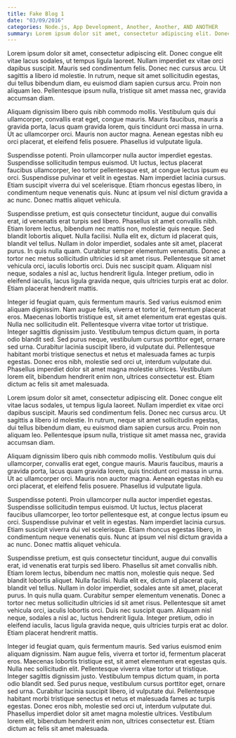 ```yaml
---
title: Fake Blog 1
date: "03/09/2016"
categories: Node.js, App Development, Another, Another, AND ANOTHER
summary: Lorem ipsum dolor sit amet, consectetur adipiscing elit. Donec congue elit vitae lacus sodales, ut tempus ligula laoreet. Nullam imperdiet ex vitae orci dapibus suscipit. Mauris sed condimentum felis. Donec nec cursus arcu. Ut sagittis a libero id molestie. In rutrum, neque sit amet sollicitudin egestas, dui tellus bibendum diam, eu euismod diam sapien cursus arcu.
---
```


 Lorem ipsum dolor sit amet, consectetur adipiscing elit. Donec congue elit vitae lacus sodales, ut tempus ligula laoreet. Nullam imperdiet ex vitae orci dapibus suscipit. Mauris sed condimentum felis. Donec nec cursus arcu. Ut sagittis a libero id molestie. In rutrum, neque sit amet sollicitudin egestas, dui tellus bibendum diam, eu euismod diam sapien cursus arcu. Proin non aliquam leo. Pellentesque ipsum nulla, tristique sit amet massa nec, gravida accumsan diam.
 
 Aliquam dignissim libero quis nibh commodo mollis. Vestibulum quis dui ullamcorper, convallis erat eget, congue mauris. Mauris faucibus, mauris a gravida porta, lacus quam gravida lorem, quis tincidunt orci massa in urna. Ut ac ullamcorper orci. Mauris non auctor magna. Aenean egestas nibh eu orci placerat, et eleifend felis posuere. Phasellus id vulputate ligula.
 
 Suspendisse potenti. Proin ullamcorper nulla auctor imperdiet egestas. Suspendisse sollicitudin tempus euismod. Ut luctus, lectus placerat faucibus ullamcorper, leo tortor pellentesque est, at congue lectus ipsum eu orci. Suspendisse pulvinar et velit in egestas. Nam imperdiet lacinia cursus. Etiam suscipit viverra dui vel scelerisque. Etiam rhoncus egestas libero, in condimentum neque venenatis quis. Nunc at ipsum vel nisl dictum gravida a ac nunc. Donec mattis aliquet vehicula.
 
 Suspendisse pretium, est quis consectetur tincidunt, augue dui convallis erat, id venenatis erat turpis sed libero. Phasellus sit amet convallis nibh. Etiam lorem lectus, bibendum nec mattis non, molestie quis neque. Sed blandit lobortis aliquet. Nulla facilisi. Nulla elit ex, dictum id placerat quis, blandit vel tellus. Nullam in dolor imperdiet, sodales ante sit amet, placerat purus. In quis nulla quam. Curabitur semper elementum venenatis. Donec a tortor nec metus sollicitudin ultricies id sit amet risus. Pellentesque sit amet vehicula orci, iaculis lobortis orci. Duis nec suscipit quam. Aliquam nisl neque, sodales a nisl ac, luctus hendrerit ligula. Integer pretium, odio in eleifend iaculis, lacus ligula gravida neque, quis ultricies turpis erat ac dolor. Etiam placerat hendrerit mattis.
 
 Integer id feugiat quam, quis fermentum mauris. Sed varius euismod enim aliquam dignissim. Nam augue felis, viverra et tortor id, fermentum placerat eros. Maecenas lobortis tristique est, sit amet elementum erat egestas quis. Nulla nec sollicitudin elit. Pellentesque viverra vitae tortor ut tristique. Integer sagittis dignissim justo. Vestibulum tempus dictum quam, in porta odio blandit sed. Sed purus neque, vestibulum cursus porttitor eget, ornare sed urna. Curabitur lacinia suscipit libero, id vulputate dui. Pellentesque habitant morbi tristique senectus et netus et malesuada fames ac turpis egestas. Donec eros nibh, molestie sed orci ut, interdum vulputate dui. Phasellus imperdiet dolor sit amet magna molestie ultrices. Vestibulum lorem elit, bibendum hendrerit enim non, ultrices consectetur est. Etiam dictum ac felis sit amet malesuada.
 
 Lorem ipsum dolor sit amet, consectetur adipiscing elit. Donec congue elit vitae lacus sodales, ut tempus ligula laoreet. Nullam imperdiet ex vitae orci dapibus suscipit. Mauris sed condimentum felis. Donec nec cursus arcu. Ut sagittis a libero id molestie. In rutrum, neque sit amet sollicitudin egestas, dui tellus bibendum diam, eu euismod diam sapien cursus arcu. Proin non aliquam leo. Pellentesque ipsum nulla, tristique sit amet massa nec, gravida accumsan diam.
  
  Aliquam dignissim libero quis nibh commodo mollis. Vestibulum quis dui ullamcorper, convallis erat eget, congue mauris. Mauris faucibus, mauris a gravida porta, lacus quam gravida lorem, quis tincidunt orci massa in urna. Ut ac ullamcorper orci. Mauris non auctor magna. Aenean egestas nibh eu orci placerat, et eleifend felis posuere. Phasellus id vulputate ligula.
  
  Suspendisse potenti. Proin ullamcorper nulla auctor imperdiet egestas. Suspendisse sollicitudin tempus euismod. Ut luctus, lectus placerat faucibus ullamcorper, leo tortor pellentesque est, at congue lectus ipsum eu orci. Suspendisse pulvinar et velit in egestas. Nam imperdiet lacinia cursus. Etiam suscipit viverra dui vel scelerisque. Etiam rhoncus egestas libero, in condimentum neque venenatis quis. Nunc at ipsum vel nisl dictum gravida a ac nunc. Donec mattis aliquet vehicula.
  
  Suspendisse pretium, est quis consectetur tincidunt, augue dui convallis erat, id venenatis erat turpis sed libero. Phasellus sit amet convallis nibh. Etiam lorem lectus, bibendum nec mattis non, molestie quis neque. Sed blandit lobortis aliquet. Nulla facilisi. Nulla elit ex, dictum id placerat quis, blandit vel tellus. Nullam in dolor imperdiet, sodales ante sit amet, placerat purus. In quis nulla quam. Curabitur semper elementum venenatis. Donec a tortor nec metus sollicitudin ultricies id sit amet risus. Pellentesque sit amet vehicula orci, iaculis lobortis orci. Duis nec suscipit quam. Aliquam nisl neque, sodales a nisl ac, luctus hendrerit ligula. Integer pretium, odio in eleifend iaculis, lacus ligula gravida neque, quis ultricies turpis erat ac dolor. Etiam placerat hendrerit mattis.
  
  Integer id feugiat quam, quis fermentum mauris. Sed varius euismod enim aliquam dignissim. Nam augue felis, viverra et tortor id, fermentum placerat eros. Maecenas lobortis tristique est, sit amet elementum erat egestas quis. Nulla nec sollicitudin elit. Pellentesque viverra vitae tortor ut tristique. Integer sagittis dignissim justo. Vestibulum tempus dictum quam, in porta odio blandit sed. Sed purus neque, vestibulum cursus porttitor eget, ornare sed urna. Curabitur lacinia suscipit libero, id vulputate dui. Pellentesque habitant morbi tristique senectus et netus et malesuada fames ac turpis egestas. Donec eros nibh, molestie sed orci ut, interdum vulputate dui. Phasellus imperdiet dolor sit amet magna molestie ultrices. Vestibulum lorem elit, bibendum hendrerit enim non, ultrices consectetur est. Etiam dictum ac felis sit amet malesuada.